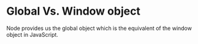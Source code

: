 # Global Vs. Window object
Node provides us the global object which is the equivalent of the window object in JavaScript.

